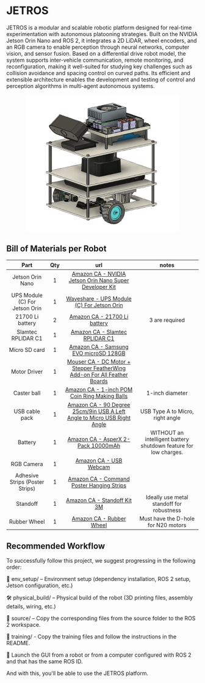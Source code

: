 # JETROS

JETROS is a modular and scalable robotic platform designed for real-time experimentation with autonomous platooning strategies. Built on the NVIDIA Jetson Orin Nano and ROS 2, it integrates a 2D LiDAR, wheel encoders, and an RGB camera to enable perception through neural networks, computer vision, and sensor fusion. Based on a differential drive robot model, the system supports inter-vehicle communication, remote monitoring, and reconfiguration, making it well-suited for studying key challenges such as collision avoidance and spacing control on curved paths. Its efficient and extensible architecture enables the development and testing of control and perception algorithms in multi-agent autonomous systems.

<p align="center">
  <img src="jetros.png" alt="image" width="400"/>
</p>


## Bill of Materials per Robot
| Part          | Qty  | url       |notes       |
|:---------------:|:-----------:|:-----------:|:-----------:|
| Jetson Orin Nano   | 1         |[Amazon CA - NVIDIA Jetson Orin Nano Super Developer Kit](https://www.amazon.ca/NVIDIA-Jetson-Orin-Nano-Developer/dp/B0BZJTQ5YP/ref=sr_1_1?crid=UKFWQ9MBZFW6&dib=eyJ2IjoiMSJ9.EY0iLDd0M9dkGkWsLUJY8NqwtB7WVgoNM4p2jDxTvAArpiiXLkT5LzaX23eNdMr3pSNlneqTnQuxRakyOweKIkb6xMbXGikGpQQBGdBZ6WiGC_tyecT_ELvOdmPZMM-QFwCL4Hi_7TPmnh7JlYOtVEHYLP8zjkybBOciBGHoElhBDKSUCx7IdIdHJ91WUYF0LdcX2q5ay7nqiog6X8-ladhclY79jE0Loqop1WjAC44RXa2rCOBC_7VoPY9bTUiRlzyn_V4Bs95J3y2K6ptJy97K01DVMdAFFrmQ7UA2jJzFEnF9dwyemaKfJCiy6MJKn5zXcwgZszkBYda2KkB0rPgmeBSmvT3kOd6mubW9d1Z9hUKUlQGfJ5NEcKAwXxYHhagY1uHpdPl-TInkP2B_GskaXL24NVGfVab-qYLBJjflewBh4IiFcMoj629oQPjU.gXnps-366kvRZy0UDUSe4WXNrClI_Lqhc9yuajIm5aM&dib_tag=se&keywords=NVIDIA+Jetson+Orin+Nano+Developer+Kit&qid=1738256440&sprefix=nvidia+jetson+orin+nano+developer+kit%2Caps%2C67&sr=8-1)|
| UPS Module (C) For Jetson Orin   | 1         |[Waveshare - UPS Module (C) For Jetson Orin](https://www.waveshare.com/ups-power-module-c.htm)|
| 21700 Li battery   | 2         |[Amazon CA - 21700 Li battery](https://www.amazon.ca/Rechargeable-21700genuine-Batteries-Flashlight-Headlamp/dp/B0BPNGQ6N8/ref=sr_1_5?crid=1JD1CX1JGNQRR&dib=eyJ2IjoiMSJ9.j33BkcdIaQ69GNlVkE9HQagf7ccdUdSIBWeQ8hRA-muGtQS0B7M5oX3y5_iyBxY0F96UtEvod7rHWRfGD6SaE0EGE8VyhIxB2o_lQ6AhlznqCFVLniC3H1EIo8LYDdv_q0j_g62E8NhIifcwb_z2ADOBWB0prOjehXqJYbahp3d5dq1qj7CK9VOO8lLNdE-xnyvg6eUGmy1nUxmf397GHqz5oDJrG6f8hlML6aBgbU_CJbhWzWNaPiDE5A3eNYCCf2i70r14GkLfuA5wafJKb3ZCU6kvRelxS66EnWSzILs.lMFfoPm4czyzZgvqt4Z-n_ubEFJ3s4MoBHhm9z59o3s&dib_tag=se&keywords=21700+Li+battery&qid=1747420415&sprefix=21700+li+battery+%2Caps%2C72&sr=8-5)| 3 are required | 
| Slamtec RPLIDAR C1   | 1         |[Amazon CA - Slamtec RPLIDAR C1](https://www.amazon.ca/RPLIDAR-Omnidirectional-Millimeter-Level-Anti-Interference-Anti-Adhesion/dp/B0CX1N4JNZ)|
| Micro SD card | 1    | [Amazon CA - Samsung EVO microSD 128GB](https://www.amazon.ca/SAMSUNG-Adaptor-Expanded-MB-MC128SA-CA/dp/B0D37XXQ5N/ref=sr_1_1?crid=2HFA9STBRDGIP&dib=eyJ2IjoiMSJ9.LLh8RfDplRCPkZotSf0Ey2GDVyz8oOg-7gA5cHMW_nYAQmCFMaJOk3yMk-I2MFe4AeFCa3RX3QwzJycUu_Wfe1hsbwFp3WnHGb9S2tNoNyv-vGBJlu_1OjCXlAaxWmhd472ULYw-FwUcn4STt4YFsaVNFxj1qt1_p3KoX1GjD8paFbdYg8qDjDAyMwqLX5QyhuMp8R0LJZLVc_EMEcLnV5SCNHAm-s_t0D62Kf-F-G52VUpuClkzH3Otp9On3EZiCZhdpHevxPskgRvZ44mX5oJQIgmD6OazBXpGjYXi7HE2EsIIKz3gRwBJcQ2jWDzayjUef-2T6r--zyPWuXCz4lnwydJI2cTBEDtisOhB6ijKM-WiqZfQ8wSxnGJbCJ2saJ6OMLBXVDKzeWSyjZCN0cf-3GmrFZhb2k_imHLx5C67ztWFo8m9X7p-LdOx-V0i.2xqpQFdrwSOxAZiWik01RKXyeqnP9abedhoxnX4M2do&dib_tag=se&keywords=AMSUNG%2BEVO%2BPlus%2Bw%2FSD%2BAdaptor%2B128GB%2BMicro%2BSDXC%2C%2BUp-to%2B130MB%2Fs%2C&qid=1738256781&sprefix=amsung%2Bevo%2Bplus%2Bw%2Fsd%2Badaptor%2B128gb%2Bmicro%2Bsdxc%2C%2Bup-to%2B130mb%2Fs%2C%2Caps%2C72&sr=8-1&th=1)    | | 
| Motor Driver      |    1      |      [Mouser CA - DC Motor + Stepper FeatherWing Add-on For All Feather Boards](https://www.mouser.ca/ProductDetail/Adafruit/2927?qs=ivJcBTDythUMt4thpvI5VA%3D%3D)         |           |
|      Caster ball          |    1      |      [Amazon CA - 1-inch POM Coin Ring Making Balls](https://www.amazon.ca/uxcell-1-inch-Making-Plastic-Bearing/dp/B0B5XLGRY7/ref=sr_1_5?crid=1S7E6O9HU3ZR6&dib=eyJ2IjoiMSJ9.wOdn0wL0LtvFuEg0coxrLCB1BoEp0CrKAjhh6jzL2pbaowuboiZq2lJ2mAs4-qNuT_5XM5ZG0sStJS5w9jdnLGTqoch0ygUD_AmnQRJ5au-s4K6jvzRXUIGxI3HjYx7NBc3slkwe8IsOM89QQVCUnpK9jRiEeluGC8wj5XV0_QHYJWMuHpzVFpllZFsLxb70vCk4DePWtfJMsktzT8qHcaQO_C0aR09yMED3DKV2CcqPoQNhOtrrTBOSwo-GQWN6pvTmgUB_-KhCIRWFUjhrNxEey6zJRBrOSwfYonKYErleVWSACwH7WQ3Nh4uljpXU_g4XzvBwv2vThlNUMrn95gfkPJoSImRYfteuQBytuPUnTfLYXf2m6t88q3ROBx2VRyZcqF7F_tUggFNZ6tylvdGttvliWlGTwXTED-DiCb6beCs9KgRp0WuvSnEKwVzf.YBBuVsicXnzNgVKrMwBW4lSujJoXqQOfrMeKyrAbJoM&dib_tag=se&keywords=uxcell+1-inch+POM+Coin+Ring+Making+Balls%2C+Plastic+Bearing+Ball+5pcs&qid=1738258171&sprefix=uxcell+1-inch+pom+coin+ring+making+balls%2C+plastic+bearing+ball+5pcs%2Caps%2C81&sr=8-5)         |     1-inch diameter      |
|   USB cable pack       |     1     |        [Amazon CA - 90 Degree 25cm/9in USB A Left Angle to Micro USB Right Angle](https://www.amazon.ca/Degree-Micro-Charging-Transfer-Camera/dp/B0BXYDNS7C/ref=sr_1_4?crid=3LFI9HBQOZ57N&dib=eyJ2IjoiMSJ9.I6l1DpIlLWai7a3wk0KqOD-MO4joe_DOU7mzWDxzAdvtwr13hoIM_TZZCNWnhJ40RTKtlajGMmeNBe0WUg73Oq_UmHwDbtW2yqVVchsOBWhCtR3vfMIH8VGtJ-4PLK206JFIOa1W6I7ipD9mnrMVrGk20_b_XuCFR9ix_WFGEQKKouZiHfCBvTpAN3I1vTg6h_MHmwW0qKIuiRb6v60BGOtG2zzEKh1yne7rDamAOJrpwdffsJXdGM6W7L7Z86WtByuMpcWr729lNN89BP2gAsyz0P1QGa0z0ojqbevoOLIIgAij3KpX9gccj1rvXoxYvzeLYDPoDtQQkPX7S7svfi40du1s_pl4-LnZ3s24iLU.zY0oRlX_l92aJhiDarZuZ3UrICREInewXCYgBDL3FUE&dib_tag=se&keywords=USB%2BA%2Bto%2Bmicro%2BUSB%2Bangle&qid=1738262542&s=industrial&sprefix=usb%2Ba%2Bto%2Bmicro%2Busb%2Bangle%2Cindustrial%2C71&sr=1-4&th=1)       |  USB Type A to Micro, right angle        |
|  Battery     |   1   |    [Amazon CA - AsperX 2-Pack 10000mAh](https://www.amazon.ca/gp/product/B09JBKDSP9/ref=ppx_yo_dt_b_asin_title_o01_s00?ie=UTF8&th=1)    |  WITHOUT an intelligent battery shutdown feature for low charges.   |
| RGB Camera   | 1         |[Amazon CA - USB Webcam](https://www.amazon.ca/Microphone-Streaming-Conferencing-110-Degree-Widescreen/dp/B081Z2NX9W/ref=pd_rhf_dp_s_ci_mcx_mr_hp_d_d_sccl_2_1/141-4150309-1746121?pd_rd_w=EqBsa&content-id=amzn1.sym.655d74d4-d888-4167-8b7a-c2798389c421:amzn1.symc.9c656a1e-b920-473f-9b41-93ee8f180fd9&pf_rd_p=655d74d4-d888-4167-8b7a-c2798389c421&pf_rd_r=VD4PKNDSMY9KGJDSF54Y&pd_rd_wg=FRIiK&pd_rd_r=2993c5cc-168c-4ca1-aeeb-485fe031cc2c&pd_rd_i=B081Z2NX9W&psc=1)|
|  Adhesive Strips (Poster Strips)    |   1   |     [Amazon CA - Command Poster Hanging Strips](https://www.amazon.ca/Command-Poster-Hanging-60-Pairs-17024-60ES/dp/B00BT0MW4W/ref=sr_1_6?crid=1SPC4309O6WSD&dib=eyJ2IjoiMSJ9.3SBOBIlRxmTSRgzFe1A__6VKIg0B1FCMWUIsAFUDntlWQVH2lMbY2vwVSV3cRfUHLrzQZSDir42H-Ofgfu7Y7svAh6O-paAAsWs6F9jguLcmflPaUZl7v0s6ulQGZTq03x8SpkX5JuTO-ukqcuSTBY4K2wFntpQ_JK1qYyrW4hW-wYdOU-qZ8HzM11OH5QtilcDJer1aPVxz02futIOEYysmDoW8RfPa4wF8AEYCh_yXc1tL9YTX1yzLoa16ZzMEyZIXBbtnjMYWe9FXNEEZ96pNtVupkOlzUBzRVYWNH8v9BVWV7-HCABBBZ7MCQxXM--Q6vxsTpoogo9LgCqKX9jd0rVMwYSrDFFIE3bQNeoYl4kymXR_S8p3e_wckWcvymOqLbSGTpxAXTgO90mIUe4EK33FOvt9DjTFrT22QAXDE-IHJKBBC8AZbXWrPSfS3.ct-hEZ95gi_-iKqf4SxioHkM2tV_cVW_l_bHzQBsQK4&dib_tag=se&keywords=Command+Poster+Strips%2C+Damage+Free+Hanging+Poster+Hangers%2C+No+Tools+Wall+Hanging+Strips+for+Posters%2C+60+White+Command+Adhesive+Strips&qid=1738263248&sprefix=command+poster+strips%2C+damage+free+hanging+poster+hangers%2C+no+tools+wall+hanging+strips+for+posters%2C+60+white+command+adhesive+strips%2Caps%2C84&sr=8-6)    |           |
| Standoff   | 1         |[Amazon CA - Standoff Kit 3M](https://www.amazon.ca/Lystaii-Standoff-Motherboard-Standoffs-Assortment/dp/B08LPYR49C/ref=sr_1_4?crid=2RCWTXQXF2NJB&dib=eyJ2IjoiMSJ9.7RDuCjVjb_LtrEReypcpRbMu9D_rs24y2je-W8n_5iXZ-r_i_9AVnuSOGLSM84jmUSddYlAZlKl_wOPRz41fn8XqpnlCp_etsCnUScg67S_O5MtJah5KL6-CxA2nbNoLTx59arsvTQs6rEi-RxdF4pbxsRBH2GbuzlPe1W1ZxBXOAZ_LrZD0L3JgqfGmogHYu9UyyYuaiEz0Svs4EhcaYxSDJZcoqikEva0WNo1eyg2NFoHNs4_n8sNa6C1DOxWLauL4u0c82hht4pESKvqdoBDWxcQqDleDyuQOwumlJwo.jl6w4Gn2fAXcl8W_o4-z5PRxvrBPMgy9TpfsVXytV1I&dib_tag=se&keywords=standoff%2B3MM&qid=1747332019&s=hi&sprefix=standoff%2B3mm%2B%2Ctools%2C57&sr=1-4&th=1)| Ideally use metal standoff for robustness|
| Rubber Wheel   | 1         |[Amazon CA - Rubber Wheel](https://www.amazon.ca/10pcs-43x19x3mm-D-Hole-Rubber-Suitable/dp/B0DQXQN5VF/ref=sr_1_4?crid=2EH4RFS728Z28&dib=eyJ2IjoiMSJ9.92X8dQItMrtV40OgiQl_01NkYXfJ_C9DX32JAzwjLWtPcAjDxO7fPR8A-aPOw0clhYFnjMSd4TyrfbYDZJFeoX03C9enEHQ-bCZTVZXnzBR-PvfeNiWctde4-uRgHmrcEzYBdCu6OZ3IsCgSaF_jZKHhn9aPwir36Fup07x1sDpLceQNZJ4MJjIO3d6a5fthSAAAfQhv6Tfmh5eP0ZeC3pCKtFhzuaKqFU7i8ZW1ZidsZzO3Aulgw_pc7OStAO5twOYQDqgTYMVL8xBY68FLWnbXkeP1F_6yx5zvMFpM_yw.rU3pFR5VSAXJDh86y4n2UeqJhCjumpvhih66NPLIPzw&dib_tag=se&keywords=N20+wheel&qid=1744144004&s=industrial&sprefix=n20+wheel%2Cindustrial%2C115&sr=1-4)| Must have the D-hole for N20 motors| 




## Recommended Workflow
To successfully follow this project, we suggest progressing in the following order:

🔧 env_setup/ – Environment setup (dependency installation, ROS 2 setup, Jetson configuration, etc.)

🛠️ physical_build/ – Physical build of the robot (3D printing files, assembly details, wiring, etc.)

📁 source/ – Copy the corresponding files from the source folder to the ROS 2 workspace.

🧠 training/ - Copy the training files and follow the instructions in the README.

🔳 Launch the GUI from a robot or from a computer configured with ROS 2 and that has the same ROS ID. 

And with this, you'll be able to use the JETROS platform.


